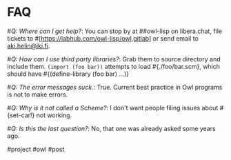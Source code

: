 # FAQ

#*Q: Where can I get help?*: You can stop by at ##owl-lisp on libera.chat, file tickets to #[https://labhub.com/owl-lisp/owl,gitlab] or send email to aki.helin@iki.fi.

#*Q: How can I use third party libraries?*: Grab them to source directory and include them. `(import (foo bar))` attempts to load #{./foo/bar.scm}, which should have #{(define-library (foo bar) ...)}

#*Q: The error messages suck.*: True. Current best practice in Owl programs is not to make errors.

#*Q: Why is it not called a Scheme?*: I don't want people filing issues about #{set-car!} not working.

#*Q: Is this the last question?*: No, that one was already asked some years ago.

#project #owl #post
